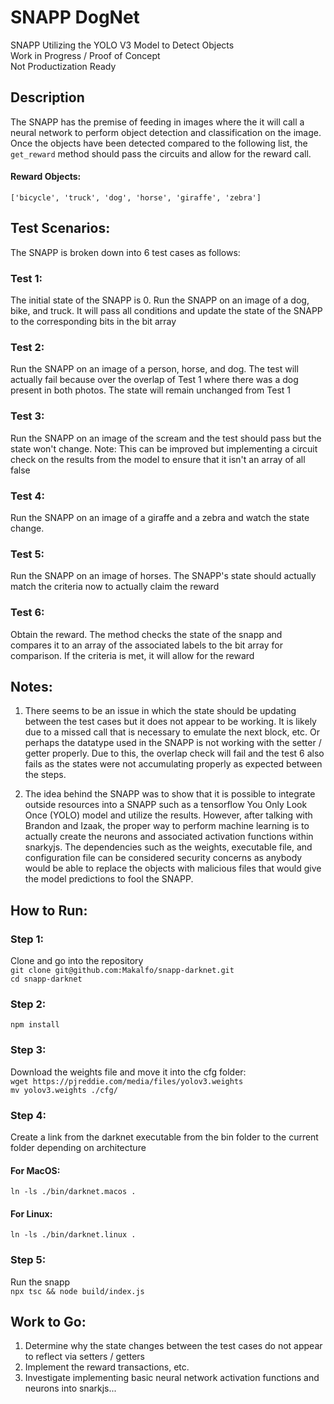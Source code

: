 # SNAPP DogNet
SNAPP Utilizing the YOLO V3 Model to Detect Objects <br>
Work in Progress / Proof of Concept <br>
Not Productization Ready

## Description
The SNAPP has the premise of feeding in images where the it 
will call a neural network to perform object detection and 
classification on the image. Once the objects have been detected
compared to the following list, the `get_reward` method should 
pass the circuits and allow for the reward call.

#### Reward Objects: <br>
`['bicycle', 'truck', 'dog', 'horse', 'giraffe', 'zebra']`

## Test Scenarios:
The SNAPP is broken down into 6 test cases as follows:

### Test 1: <br>
The initial state of the SNAPP is 0. Run the SNAPP on an image
of a dog, bike, and truck. It will pass all conditions and update the state
of the SNAPP to the corresponding bits in the bit array


### Test 2: <br>
Run the SNAPP on an image of a person, horse, and dog.
The test will actually fail because over the overlap of Test 1 where
there was a dog present in both photos. The state will remain unchanged
from Test 1


### Test 3: <br>
Run the SNAPP on an image of the scream and the test should
pass but the state won't change.
Note: This can be improved but implementing a circuit check on the 
results from the model to ensure that it isn't an array of all false

### Test 4: <br>
Run the SNAPP on an image of a giraffe and a zebra
and watch the state change.

### Test 5: <br>
Run the SNAPP on an image of horses. The SNAPP's state should
actually match the criteria now to actually claim the reward

### Test 6: <br>
Obtain the reward. The method checks the state of the snapp and 
compares it to an array of the associated labels to the bit array for 
comparison. If the criteria is met, it will allow for the reward

## Notes:
1) There seems to be an issue in which the state should be updating between
the test cases but it does not appear to be working. It is likely due to 
a missed call that is necessary to emulate the next block, etc. Or perhaps
the datatype used in the SNAPP is not working with the setter / getter properly.
Due to this, the overlap check will fail and the test 6 also fails as the states were not
accumulating properly as expected between the steps.

2) The idea behind the SNAPP was to show that it is possible 
to integrate outside resources into a SNAPP such as a tensorflow 
You Only Look Once (YOLO) model and utilize the results.
However, after talking with Brandon and Izaak, the proper way to 
perform machine learning is to actually create the neurons and 
associated activation functions within snarkyjs. The dependencies
such as the weights, executable file, and configuration file 
can be considered security concerns as anybody would be able to 
replace the objects with malicious files that would give the 
model predictions to fool the SNAPP. 

## How to Run:

### Step 1: <br>
Clone and go into the repository <br>
`git clone git@github.com:Makalfo/snapp-darknet.git`<br>
`cd snapp-darknet`

### Step 2: <br>
`npm install`

### Step 3: <br>
Download the weights file and move it into the cfg folder: <br>
`wget https://pjreddie.com/media/files/yolov3.weights`<br>
`mv yolov3.weights ./cfg/`

### Step 4: <br>
Create a link from the darknet executable from the bin folder
to the current folder depending on architecture <br>
#### For MacOS: <br>
`ln -ls ./bin/darknet.macos .`
#### For Linux: <br>
`ln -ls ./bin/darknet.linux .`

### Step 5: <br>
Run the snapp <br>
`npx tsc && node build/index.js`

## Work to Go:
1) Determine why the state changes between the test cases do not appear to reflect via setters / getters
2) Implement the reward transactions, etc.
3) Investigate implementing basic neural network activation functions and neurons into snarkjs...

